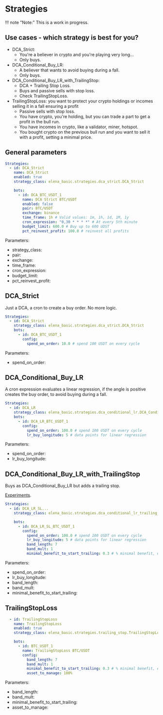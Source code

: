 # Strategies

!!! note "Note:" 
    This is a work in progress.

## Use cases - which strategy is best for you?

- DCA_Strict: 
    - You're a believer in crypto and you're playing very long... 
    - Only buys.
- DCA_Conditional_Buy_LR: 
    - A believer that wants to avoid buying during a fall.
    - Only buys.
- DCA_Conditional_Buy_LR_with_TrailingStop: 
    - DCA + Trailing Stop Loss.
    - Buys and passive sells with stop loss.
    - Check TrailingStopLoss.
- TrailingStopLoss: you want to protect your crypto holdings or incomes selling it in a fall ensuring a profit
    - Passive sells with stop loss.
    - You have crypto, you're holding, but you can trade a part to get a profit in the bull run.
    - You have incomes in crypto, like a validator, miner, hotspot.
    - You bought crypto on the previous bull run and you want to sell it with a profit, setting a minimal price.

## General parameters

````yaml
Strategies:
  - id: DCA_Strict
    name: DCA_Strict
    enabled: true
    strategy_class: elena_basic.strategies.dca_strict.DCA_Strict

    bots:
      - id: DCA_BTC_USDT_1
        name: DCA Strict BTC/USDT
        enabled: false
        pair: BTC/USDT
        exchange: binance
        time_frame: 1h # Valid values: 1m, 1h, 1d, 1M, 1y
        cron_expression: "0,30 * * * *" # At every 5th minute
        budget_limit: 600.0 # Buy up to 600 UDST
        pct_reinvest_profit: 100.0 # reinvest all profits
````

Parameters:

- strategy_class:
- pair:
- exchange:
- time_frame:
- cron_expression:
- budget_limit:
- pct_reinvest_profit:

## DCA_Strict

Just a DCA, a cron to create a buy order. No more logic.

````yaml
Strategies:
  - id: DCA_Strict
    strategy_class: elena_basic.strategies.dca_strict.DCA_Strict
    bots:
      - id: DCA_BTC_USDT_1
        config:
          spend_on_order: 10.0 # spend 100 USDT on every cycle
````

Parameters:

- spend_on_order:


## DCA_Conditional_Buy_LR

A cron expression evaluates a linear regression, if the angle is positive creates the buy order, to avoid buying during a fall.

```yaml
Strategies:
  - id: DCA_LR
    strategy_class: elena_basic.strategies.dca_conditional_lr.DCA_Conditional_Buy_LR
    bots:
      - id: DCA_LR_BTC_USDT_1
        config:
          spend_on_order: 100.0 # spend 100 USDT on every cycle
          lr_buy_longitude: 5 # data points for linear regression

```

Parameters:

- spend_on_order:
- lr_buy_longitude:


## DCA_Conditional_Buy_LR_with_TrailingStop

Buys as DCA_Conditional_Buy_LR but adds a trailing stop.

[Experiments](DCA_Conditional_Buy_LR_with_TrailingStop).

````yaml
Strategies:
  - id: DCA_LR_SL...
    strategy_class: elena_basic.strategies.dca_conditional_lr_trailing_stop.DCA_Conditional_Buy_LR_with_TrailingStop

    bots:
      - id: DCA_LR_SL_BTC_USDT_1
        config:
          spend_on_order: 100.0 # spend 100 USDT on every cycle
          lr_buy_longitude: 5 # data points for linear regression
          band_length: 7
          band_mult: 1
          minimal_benefit_to_start_trailing: 0.3 # % minimal benefit, expressed as 5%, but minimal could be 0.3%

````

Parameters:

- spend_on_order:
- lr_buy_longitude:
- band_length:
- band_mult:
- minimal_benefit_to_start_trailing:


## TrailingStopLoss

````yaml
  - id: TrailingStopLoss
    name: TrailingStopLoss
    enabled: true
    strategy_class: elena_basic.strategies.trailing_stop.TrailingStopLoss

    bots:
      - id: BTC_USDT_1
        name: TrailingStopLoss BTC/USDT
        config:
          band_length: 7
          band_mult: 1
          minimal_benefit_to_start_trailing: 0.3 # % minimal benefit, expressed as 5%, but minimal could be 0.3%
          asset_to_manage: 100%


````
Parameters:

- band_length:
- band_mult:
- minimal_benefit_to_start_trailing:
- asset_to_manage: